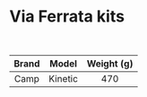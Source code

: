 # Via Ferrata kits

<br>

| Brand |  Model  | Weight (g) |
| :---: | :-----: | :--------: |
| Camp  | Kinetic |    470     |
